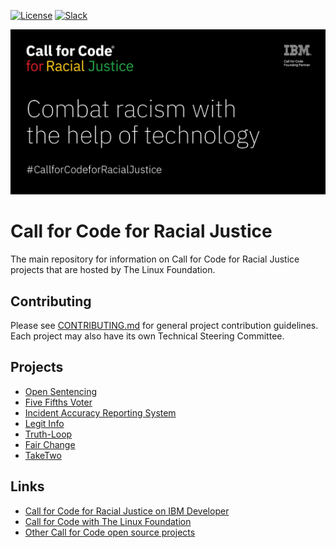 
[![License](https://img.shields.io/badge/License-Apache2-blue.svg)](https://www.apache.org/licenses/LICENSE-2.0) [![Slack](https://img.shields.io/badge/Join-Slack-blue)](https://callforcode.org/slack)

![Logo](img/cfc-frj-social-github.png)


# Call for Code for Racial Justice

The main repository for information on Call for Code for Racial Justice projects that are hosted by The Linux Foundation.

## Contributing

Please see [CONTRIBUTING.md](CONTRIBUTING.md) for general project contribution guidelines. Each project may also have its own Technical Steering Committee.

## Projects

* [Open Sentencing](https://github.com/Call-for-Code-for-Racial-Justice/Open-Sentencing)
* [Five Fifths Voter](https://github.com/Call-for-Code-for-Racial-Justice/Five-Fifths-Voter)
* [Incident Accuracy Reporting System](https://github.com/Call-for-Code-for-Racial-Justice/Incident-Accuracy-Reporting-System)
* [Legit Info](https://github.com/Call-for-Code-for-Racial-Justice/Legit-Info)
* [Truth-Loop](https://github.com/Call-for-Code-for-Racial-Justice/Truth-Loop)
* [Fair Change](https://github.com/Call-for-Code-for-Racial-Justice/fairchange)
* [TakeTwo](https://github.com/Call-for-Code-for-Racial-Justice/TakeTwo)

## Links

* [Call for Code for Racial Justice on IBM Developer](https://developer.ibm.com/callforcode/racial-justice/)
* [Call for Code with The Linux Foundation](https://www.linuxfoundation.org/projects/call-for-code/)
* [Other Call for Code open source projects](https://github.com/Call-for-Code)
